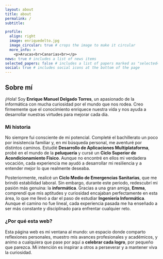 ```yaml
---
layout: about
title: about
permalink: /
subtitle: 

profile:
  align: right
  image: enriquedelto.jpg
  image_circular: true # crops the image to make it circular
  more_info: >
    <p>Arucas<br>Canarias<br></p>
news: true # includes a list of news items
selected_papers: false # includes a list of papers marked as "selected={true}"
social: true # includes social icons at the bottom of the page
---
```


## Sobre mí

¡Hola! Soy **Enrique Manuel Delgado Torres**, un apasionado de la informática con mucha curiosidad por el mundo que nos rodea. Creo firmemente que el conocimiento enriquece nuestra vida y nos ayuda a desarrollar nuestras virtudes para mejorar cada día.

### Mi historia
No siempre fui consciente de mi potencial. Completé el bachillerato un poco por insistencia familiar y, en mi búsqueda personal, me aventuré por distintos caminos. Estudié **Desarrollo de Aplicaciones Multiplataforma**, probé en el mundo de la **peluquería** y cursé un **Ciclo Superior de Acondicionamiento Físico**. Aunque no encontré en ellos mi verdadera vocación, cada experiencia me ayudó a desarrollar mi resiliencia y a entender mejor lo que realmente deseaba.

Posteriormente, realicé un **Ciclo Medio de Emergencias Sanitarias**, que me brindó estabilidad laboral. Sin embargo, durante este periodo, redescubrí mi pasión más genuina: la **informática**. Gracias a una gran amiga, **Emma**, comprendí que mis aptitudes y curiosidad encajaban perfectamente en esta área, lo que me llevó a dar el paso de estudiar **Ingeniería Informática**. Aunque el camino no fue lineal, cada experiencia pasada me ha enseñado a ser más constante y disciplinado para enfrentar cualquier reto.

### ¿Por qué esta web?
Esta página web es mi ventana al mundo: un espacio donde comparto reflexiones personales, muestro mis avances profesionales y académicos, y animo a cualquiera que pase por aquí a **celebrar cada logro**, por pequeño que parezca. Mi intención es inspirar a otros a perseverar y a mantener viva la curiosidad.
